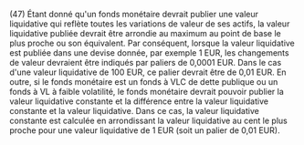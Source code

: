 (47) Étant donné qu'un fonds monétaire devrait publier une valeur liquidative qui reflète toutes les variations de valeur de ses actifs, la valeur liquidative publiée devrait être arrondie au maximum au point de base le plus proche ou son équivalent. Par conséquent, lorsque la valeur liquidative est publiée dans une devise donnée, par exemple 1 EUR, les changements de valeur devraient être indiqués par paliers de 0,0001 EUR. Dans le cas d'une valeur liquidative de 100 EUR, ce palier devrait être de 0,01 EUR. En outre, si le fonds monétaire est un fonds à VLC de dette publique ou un fonds à VL à faible volatilité, le fonds monétaire devrait pouvoir publier la valeur liquidative constante et la différence entre la valeur liquidative constante et la valeur liquidative. Dans ce cas, la valeur liquidative constante est calculée en arrondissant la valeur liquidative au cent le plus proche pour une valeur liquidative de 1 EUR (soit un palier de 0,01 EUR).
